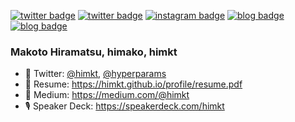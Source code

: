 [![twitter badge](https://img.shields.io/badge/twitter-himkt-1da1f2?style=flat-square&logo=twitter)](https://twitter.com/hyperparams)
[![twitter badge](https://img.shields.io/badge/twitter-himkt%20(en)-1da1f2?style=flat-square&logo=twitter)](https://twitter.com/himkt)
[![instagram badge](https://img.shields.io/badge/instagram-himamako-C42D81?style=flat-square&logo=instagram)](https://www.instagram.com/himamako)
[![blog badge](https://img.shields.io/badge/blog-medium-1f425f?style=flat-square)](https://medium.com/@himkt)
[![blog badge](https://img.shields.io/badge/speakerdeck-himkt-1f425f?style=flat-square)](https://speakerdeck.com/himkt)

### Makoto Hiramatsu, himako, himkt

- 🤗 Twitter: [@himkt](https://twitter.com/himkt), [@hyperparams](https://twitter.com/hyperparams)
- 👔 Resume: https://himkt.github.io/profile/resume.pdf
- 📝 Medium: https://medium.com/@himkt
- 🎙 Speaker Deck: https://speakerdeck.com/himkt

